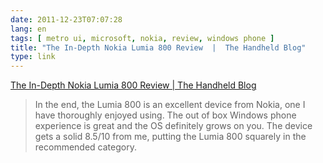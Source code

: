 ```yaml
---
date: 2011-12-23T07:07:28
lang: en
tags: [ metro ui, microsoft, nokia, review, windows phone ]
title: "The In-Depth Nokia Lumia 800 Review  |  The Handheld Blog"
type: link
---
```


[The In-Depth Nokia Lumia 800 Review  |  The Handheld
Blog](http://thehandheldblog.com/2011/12/21/nokia-lumia-800-review/)

> In the end, the Lumia 800 is an excellent device from Nokia, one I
> have thoroughly enjoyed using. The out of box Windows phone experience
> is great and the OS definitely grows on you. The device gets a solid
> 8.5/10 from me, putting the Lumia 800 squarely in the recommended
> category.

